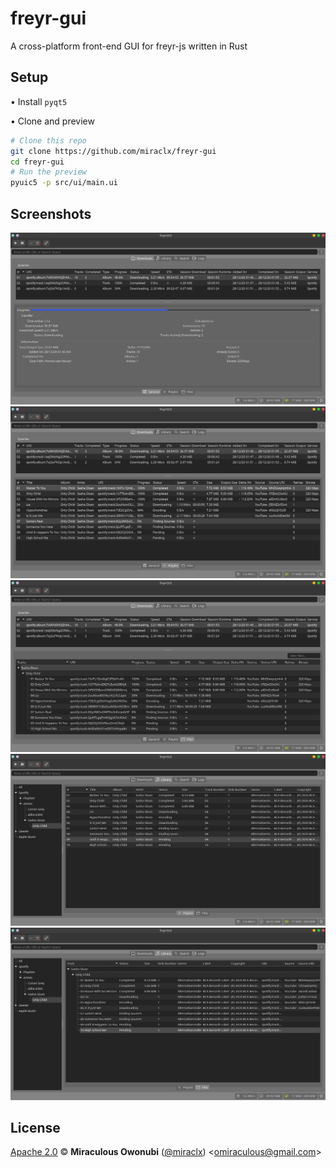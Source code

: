 # freyr-gui

A cross-platform front-end GUI for freyr-js written in Rust

## Setup

• Install `pyqt5`

• Clone and preview

  ``` bash
  # Clone this repo
  git clone https://github.com/miraclx/freyr-gui
  cd freyr-gui
  # Run the preview
  pyuic5 -p src/ui/main.ui
  ```

## Screenshots

![Queries and General](media/screenshots/downloads_general.png)
![Queries and Playlists](media/screenshots/downloads_playlist.png)
![Queries and Files](media/screenshots/downloads_files.png)
![Library and Playlist](media/screenshots/library_playlist.png)
![Library and Files](media/screenshots/library_files.png)

## License

[Apache 2.0][license] © **Miraculous Owonubi** ([@miraclx][author-url]) \<omiraculous@gmail.com\>

[license]:  LICENSE "Apache 2.0 License"
[author-url]: https://github.com/miraclx

